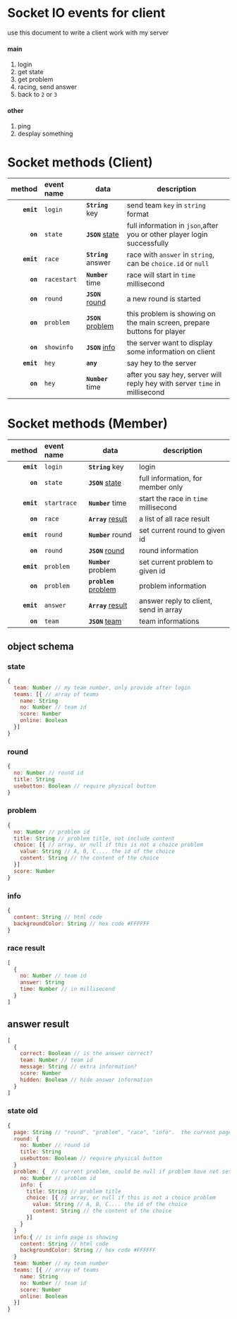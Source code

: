 # Socket IO events for client
use this document to write a client work with my server  

#### main
1. login
2. get state
3. get problem
4. racing, send answer
5. back to `2` or `3`

#### other
1. ping
2. desplay something


# Socket methods (Client)

|method|event name|data|description|
|-----:|:---------|----|-----------|
|__`emit`__|`login`|__`String`__ key|send team `key` in `string` format|
|__`on`__|`state`|__`JSON`__ [state](#state)|full information in `json`,after you or other player login successfully|
|__`emit`__|`race`|__`String`__ answer|race with `answer` in `string`, can be `choice.id` or `null`|
|__`on`__|`racestart`|__`Number`__ time|race will start in `time` millisecond|
|__`on`__|`round`|__`JSON`__ [round](#round)|a new round is started|
|__`on`__|`problem`|__`JSON`__ [problem](#problem)|this problem is showing on the main screen, prepare buttons for player|
|__`on`__|`showinfo`|__`JSON`__ [info](#info)| the server want to display some information on client|
|__`emit`__|`hey`|__`any`__| say hey to the server|
|__`on`__|`hey`|__`Number`__ time| after you say hey, server will reply hey with server `time` in millisecond|

# Socket methods (Member)
|method|event name|data|description|
|-----:|:---------|----|-----------|
|__`emit`__|`login`|__`String`__ key|login|
|__`on`__|`state`|__`JSON`__ [state](#state)|full information, for member only|
|__`emit`__|`startrace`|__`Number`__ time|start the race in `time` millisecond|
|__`on`__|`race`|__`Array`__ [result](#race_result)|a list of all race result|
|__`emit`__|`round`|__`Number`__ round|set current round to given id|
|__`on`__|`round`|__`JSON`__ [round](#round)|round information|
|__`emit`__|`problem`|__`Number`__ problem|set current problem to given id|
|__`on`__|`problem`|__`problem`__ [problem](#problem)|problem information|
|__`emit`__|`answer`|__`Array`__ [result](#answer_result)|answer reply to client, send in array|
|__`on`__|`team`|__`JSON`__ [team](#state)|team informations|



## object schema
### state
``` javascript
{
  team: Number // my team number, only provide after login
  teams: [{ // array of teams
    name: String
    no: Number // team id
    score: Number
    online: Boolean
  }]
}

```
### round
```javascript
{
  no: Number // round id
  title: String
  usebutton: Boolean // require physical button
}
```

### problem
``` javascript
{
  no: Number // problem id
  title: String // problem title, not include content
  choice: [{ // array, or null if this is not a choice problem
    value: String // A, B, C.... the id of the choice
    content: String // the content of the choice
  }]
  score: Number
}
```

### info
``` javascript
{
  content: String // html code
  backgroundColor: String // hex code #FFFFFF
}
```

### race result
``` javascript
[
  {
    no: Number // team id
    answer: String
    time: Number // in millisecond
  }
]
```

## answer result
``` javascript
[
  {
    correct: Boolean // is the answer correct?
    team: Number // team id
    message: String // extra information?
    score: Number
    hidden: Boolean // hide answer information
  }
]
```


### state old
``` javascript
{
  page: String // "round", "problem", "race", "info".  the current page need to be show
  round: {
    no: Number // round id
    title: String
    usebutton: Boolean // require physical button
  }
  problem: {  // current problem, could be null if problem have not set yet
    no: Number // problem id
    info: {
      title: String // problem title
      choice: [{ // array, or null if this is not a choice problem
        value: String // A, B, C.... the id of the choice
        content: String // the content of the choice
      }]
    }
  }
  info:{ // is info page is showing
    content: String // html code
    backgroundColor: String // hex code #FFFFFF
  }
  team: Number // my team number
  teams: [{ // array of teams
    name: String
    no: Number // team id
    score: Number
    online: Boolean
  }]
}